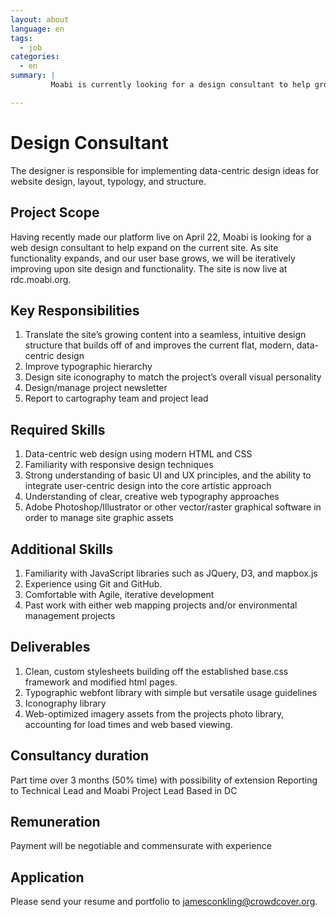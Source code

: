 ```yaml
---
layout: about
language: en
tags:
  - job
categories:
  - en
summary: |
         Moabi is currently looking for a design consultant to help grow our website.  We are looking for someone with an extensive web design background, highly competent with HTML and CSS, and with a strong grasp on UX and modern web design techniques.  The post will be based in DC.

---
```

# Design Consultant

The designer is responsible for implementing data-centric design ideas for website design, layout, typology, and structure.

## Project Scope
Having recently made our platform live on April 22, Moabi is looking for a web design consultant to help expand on the current site.  As site functionality expands, and our user base grows, we will be iteratively improving upon site design and functionality.  The site is now live at rdc.moabi.org.

## Key Responsibilities
1. Translate the site’s growing content into a seamless, intuitive design structure that builds off of and improves the current flat, modern, data-centric design
2. Improve typographic hierarchy
3. Design site iconography to match the project’s overall visual personality
4. Design/manage project newsletter
5. Report to cartography team and project lead

## Required Skills
1. Data-centric web design using modern HTML and CSS
2. Familiarity with responsive design techniques
3. Strong understanding of basic UI and UX principles, and the ability to integrate user-centric design into the core artistic approach
4. Understanding of clear, creative web typography approaches
5. Adobe Photoshop/Illustrator or other vector/raster graphical software in order to manage site graphic assets

## Additional Skills
1. Familiarity with JavaScript libraries such as JQuery, D3, and mapbox.js
2. Experience using Git and GitHub.
3. Comfortable with Agile, iterative development
4. Past work with either web mapping projects and/or environmental management projects

## Deliverables
1. Clean, custom stylesheets building off the established base.css framework and modified html pages.
2. Typographic webfont library with simple but versatile usage guidelines
3. Iconography library
4. Web-optimized imagery assets from the projects photo library, accounting for load times and web based viewing.

## Consultancy duration
Part time over 3 months (50% time) with possibility of extension
Reporting to Technical Lead and Moabi Project Lead
Based in DC

## Remuneration
Payment will be negotiable and commensurate with experience

## Application
Please send your resume and portfolio to [jamesconkling@crowdcover.org](mailto:jamesconkling@crowdcover.org).





